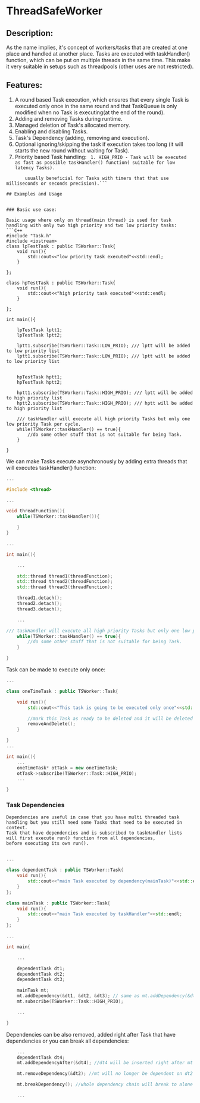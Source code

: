# ThreadSafeWorker

## Description:
As the name implies, it's concept of workers/tasks that are created at one place and handled at another place.
Tasks are executed with taskHandler() function, which can be put on multiple threads in the same time.
This make it very suitable in setups such as threadpools (other uses are not restricted).

## Features:
1. A round based Task execution, which ensures that every single Task is executed only once in the same round and that TaskQueue is only modified when no Task is executing(at the end of the round).
2. Adding and removing Tasks during runtime.
3. Managed deletion of Task's allocated memory.
4. Enabling and disabling Tasks.
5. Task's Dependency (adding, removing and execution).
6. Optional ignoring/skipping the task if execution takes too long (it will starts the new round without waiting for Task).
7. Priority based Task handling:
``` 1. HIGH_PRIO - Task will be executed as fast as possible taskHandler() function( suitable for low latency Tasks).```
``` 2. LOW_PRIO  - Only one Task is executed per taskHandler() function (suitable for high latency Tasks,
	   usually beneficial for Tasks with timers that that use milliseconds or seconds precision).```

## Examples and Usage


### Basic use case:

Basic usage where only on thread(main thread) is used for task handling with only two high priority and two low priority tasks:
```C++
#include "Task.h"
#include <iostream>
class lpTestTask : public TSWorker::Task{
	void run(){
		std::cout<<"low priority task executed"<<std::endl;
	}

};

class hpTestTask : public TSWorker::Task{
	void run(){
		std::cout<<"high priority task executed"<<std::endl;
	}

};

int main(){

	lpTestTask lptt1;
	lpTestTask lptt2;

	lptt1.subscribe(TSWorker::Task::LOW_PRIO); /// lptt will be added to low priority list
	lptt1.subscribe(TSWorker::Task::LOW_PRIO); /// lptt will be added to low priority list


	hpTestTask hptt1;
	hpTestTask hptt2;

	hptt1.subscribe(TSWorker::Task::HIGH_PRIO); /// lptt will be added to high priority list
	hptt2.subscribe(TSWorker::Task::HIGH_PRIO); /// hptt will be added to high priority list

	/// taskHandler will execute all high priority Tasks but only one low priority Task per cycle.
	while(TSWorker::taskHandler() == true){
		//do some other stuff that is not suitable for being Task.
	}

}

```


We can make Tasks execute asynchronously by adding extra threads that will executes taskHandler() function:
```C++
...

#include <thread>

...

void threadFunction(){
	while(TSWorker::taskHandler()){

	}
}

...

int main(){

	...

	std::thread thread1(threadFunction);
	std::thread thread2(threadFunction);
	std::thread thread3(threadFunction);

	thread1.detach();
	thread2.detach();
	thread3.detach();

	...

/// taskHandler will execute all high priority Tasks but only one low priority Task per cycle.
	while(TSWorker::taskHandler() == true){
		//do some other stuff that is not suitable for being Task.
	}

}
```


Task can be made to execute only once:
```C++
...

class oneTimeTask : public TSWorker::Task{

	void run(){
		std::cout<<"This task is going to be executed only once"<<std::endl;

		//mark this Task as ready to be deleted and it will be deleted after all high priority Task are executed and before new round is started
		removeAndDelete();
	}

}
...

int main(){
	...
	oneTimeTask* otTask = new oneTimeTask;
	otTask->subscribe(TSWorker::Task::HIGH_PRIO);
	...

}

```
### Task Dependencies

	Dependencies are useful in case that you have multi threaded task handling but you still need some Tasks that need to be executed in context.
	Task that have dependencies and is subscribed to taskHandler lists will first execute run() function from all dependencies,
	before executing its own run().

```C++

...

class dependentTask : public TSWorker::Task{
	void run(){
		std::cout<<"main Task executed by dependency(mainTask)"<<std::endl;
	}
};

class mainTask : public TSWorker::Task{
	void run(){
		std::cout<<"main Task executed by taskHandler"<<std::endl;
	}
};

...

int main{

	...

	dependentTask dt1;
	dependentTask dt2;
	dependentTask dt3;

	mainTask mt;
	mt.addDependency(&dt1, &dt2, &dt3); // same as mt.addDependency(&dt1); ,  mt.addDependency(&dt2); ... etc.
	mt.subscribe(TSWorker::Task::HIGH_PRIO);

	...

}

```
Dependencies can be also removed, added right after Task that have dependencies or you can break all dependencies:
```C++
	...
	dependentTask dt4;
	mt.addDependencyAfter(&dt4); //dt4 will be inserted right after mt as dependency

	mt.removeDependency(&dt2); //mt will no longer be dependent on dt2

	mt.breakDependency(); //whole dependency chain will break to alone Tasks as if they have never been dependent one each other.

	...
```



